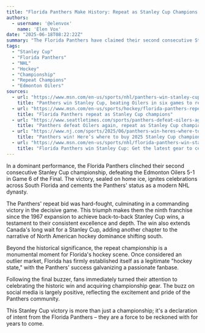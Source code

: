 ```yaml
---
title: "Florida Panthers Make History: Repeat as Stanley Cup Champions!"
authors:
  - username: '@elenvox'
    name: 'Elen Vox'
date: "2025-06-18T08:22:22Z"
summary: "The Florida Panthers have claimed their second consecutive Stanley Cup title, defeating the Edmonton Oilers in a thrilling Game 6. This historic win solidifies their place in NHL history and marks a new era for hockey in the Sunshine State."
tags:
  - "Stanley Cup"
  - "Florida Panthers"
  - "NHL"
  - "Hockey"
  - "Championship"
  - "Repeat Champions"
  - "Edmonton Oilers"
sources:
  - url: "https://www.msn.com/en-us/sports/nhl/panthers-win-stanley-cup-beating-oilers-in-six-games-to-repeat-as-champions/ar-AA1GVfIM"
    title: "Panthers win Stanley Cup, beating Oilers in six games to repeat as champions"
  - url: "https://www.msn.com/en-us/sports/hockey/florida-panthers-repeat-as-stanley-cup-champions/ar-AA1GVbeN"
    title: "Florida Panthers repeat as Stanley Cup champions"
  - url: "https://www.seattletimes.com/sports/panthers-defeat-oilers-again-repeat-as-stanley-cup-champions/"
    title: "Panthers defeat Oilers again, repeat as Stanley Cup champions"
  - url: "https://www.nj.com/sports/2025/06/panthers-win-heres-where-to-buy-2025-stanley-cup-championship-gear-hats-hoodies-t-shirts-and-more.html"
    title: "Panthers win! Here’s where to buy 2025 Stanley Cup championship gear | Hats, hoodies, t-shirts and more"
  - url: "https://www.msn.com/en-us/sports/nhl/florida-panthers-win-stanley-cup-get-the-latest-gear-to-celebrate-repeat-champions/ar-AA1GVbkD"
    title: "Florida Panthers win Stanley Cup: Get the latest gear to celebrate repeat champions!"
---
```


In a dominant performance, the Florida Panthers clinched their second consecutive Stanley Cup championship, defeating the Edmonton Oilers 5-1 in Game 6 of the Final. The victory, sealed on home ice, ignites celebrations across South Florida and cements the Panthers' status as a modern NHL dynasty.

The Panthers' repeat bid was hard-fought, culminating in a commanding victory in the decisive game. This triumph makes them the ninth franchise since the 1967 expansion to achieve back-to-back Stanley Cup wins, a testament to their consistent excellence and depth. The win also extends Canada's long wait for a Stanley Cup, adding another chapter to the narrative of North American hockey dominance shifting south.

Beyond the historical significance, the repeat championship is a monumental moment for Florida's hockey scene. Once considered an outlier market, Florida has firmly established itself as a legitimate "hockey state," with the Panthers' success galvanizing a passionate fanbase.

Following the final buzzer, fans immediately turned their attention to celebrating the historic win and acquiring championship gear. The buzz on social media is largely positive, reflecting the excitement and pride of the Panthers community.

This Stanley Cup victory is more than just a championship; it's a declaration of intent from the Florida Panthers – they are a force to be reckoned with for years to come.
